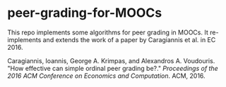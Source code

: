 # peer-grading-for-MOOCs
This repo implements some algorithms for peer grading in MOOCs. It re-implements and extends the work of a paper by Caragiannis et al. in EC 2016.

Caragiannis, Ioannis, George A. Krimpas, and Alexandros A. Voudouris. "How effective can simple ordinal peer grading be?." *Proceedings of the 2016 ACM Conference on Economics and Computation*. ACM, 2016.
